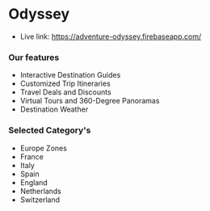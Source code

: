 # Odyssey

- Live link: https://adventure-odyssey.firebaseapp.com/

### Our features
- Interactive Destination Guides
- Customized Trip Itineraries
- Travel Deals and Discounts
- Virtual Tours and 360-Degree Panoramas
- Destination Weather 

### Selected Category's
- Europe Zones
- France
- Italy
- Spain
- England
- Netherlands
- Switzerland